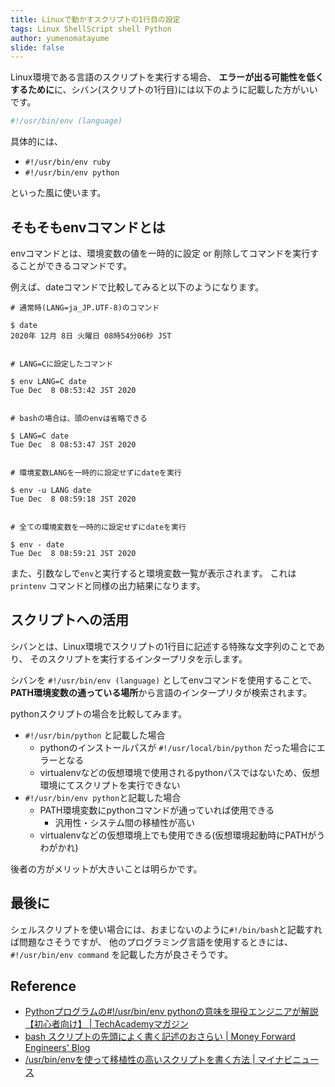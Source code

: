 ```yaml
---
title: Linuxで動かすスクリプトの1行目の設定
tags: Linux ShellScript shell Python
author: yumenomatayume
slide: false
---
```

Linux環境である言語のスクリプトを実行する場合、
**エラーが出る可能性を低くするために**に、シバン(スクリプトの1行目)には以下のように記載した方がいいです。

```bash
#!/usr/bin/env (language)
```

具体的には、

- `#!/usr/bin/env ruby`
- `#!/usr/bin/env python`

といった風に使います。

## そもそもenvコマンドとは

envコマンドとは、環境変数の値を一時的に設定 or 削除してコマンドを実行することができるコマンドです。

例えば、dateコマンドで比較してみると以下のようになります。

```console
# 通常時(LANG=ja_JP.UTF-8)のコマンド

$ date
2020年 12月 8日 火曜日 08時54分06秒 JST


# LANG=Cに設定したコマンド

$ env LANG=C date
Tue Dec  8 08:53:42 JST 2020


# bashの場合は、頭のenvは省略できる

$ LANG=C date
Tue Dec  8 08:53:47 JST 2020


# 環境変数LANGを一時的に設定せずにdateを実行

$ env -u LANG date
Tue Dec  8 08:59:18 JST 2020


# 全ての環境変数を一時的に設定せずにdateを実行

$ env - date
Tue Dec  8 08:59:21 JST 2020
```

また、引数なしで`env`と実行すると環境変数一覧が表示されます。
これは `printenv` コマンドと同様の出力結果になります。

## スクリプトへの活用

シバンとは、Linux環境でスクリプトの1行目に記述する特殊な文字列のことであり、
そのスクリプトを実行するインタープリタを示します。

シバンを `#!/usr/bin/env (language)` としてenvコマンドを使用することで、
**PATH環境変数の通っている場所**から言語のインタープリタが検索されます。

pythonスクリプトの場合を比較してみます。

- `#!/usr/bin/python` と記載した場合
  - pythonのインストールパスが `#!/usr/local/bin/python` だった場合にエラーとなる
  - virtualenvなどの仮想環境で使用されるpythonパスではないため、仮想環境にてスクリプトを実行できない
- `#!/usr/bin/env python`と記載した場合
  - PATH環境変数にpythonコマンドが通っていれば使用できる
      - 汎用性・システム間の移植性が高い
  - virtualenvなどの仮想環境上でも使用できる(仮想環境起動時にPATHがうわがかれ)

後者の方がメリットが大きいことは明らかです。

## 最後に

シェルスクリプトを使い場合には、おまじないのように`#!/bin/bash`と記載すれば問題なさそうですが、
他のプログラミング言語を使用するときには、 `#!/usr/bin/env command` を記載した方が良さそうです。

## Reference

- [Pythonプログラムの#!/usr/bin/env pythonの意味を現役エンジニアが解説【初心者向け】 | TechAcademyマガジン](https://techacademy.jp/magazine/22254)
- [bash スクリプトの先頭によく書く記述のおさらい | Money Forward Engineers' Blog](https://moneyforward.com/engineers_blog/2015/05/21/bash-script-tips/)
- [/usr/bin/envを使って移植性の高いスクリプトを書く方法 | マイナビニュース](https://news.mynavi.jp/article/20180620-650003/)

